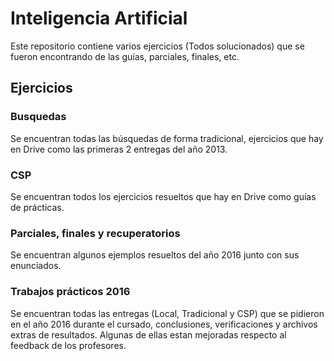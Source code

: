 # Inteligencia Artificial

Este repositorio contiene varios ejercicios (Todos solucionados) que se fueron encontrando de las guías, parciales, finales, etc.

## Ejercicios
### Busquedas
Se encuentran todas las búsquedas de forma tradicional, ejercicios que hay en Drive como las primeras 2 entregas del año 2013.
### CSP
Se encuentran todos los ejercicios resueltos que hay en Drive como guías de prácticas.
### Parciales, finales y recuperatorios
Se encuentran algunos ejemplos resueltos del año 2016 junto con sus enunciados.
### Trabajos prácticos 2016
Se encuentran todas las entregas (Local, Tradicional y CSP) que se pidieron en el año 2016 durante el cursado, conclusiones, verificaciones y archivos extras de resultados. 
Algunas de ellas estan mejoradas respecto al feedback de los profesores.